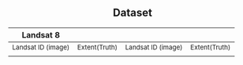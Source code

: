 ## <center>**Dataset**</center>  

| **Landsat 8**    ||||    
| ---|---|---|----|      
|<font size=2>Landsat ID (image)</font>|<font size=2>Extent(Truth)</font>|<font size=2>Landsat ID (image)</font>|<font size=2>Extent(Truth)</font>|
| | | | |  


